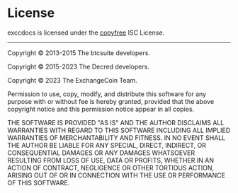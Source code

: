 # License

exccdocs is licensed under the [copyfree](http://copyfree.org) ISC License.

---

Copyright © 2013-2015 The btcsuite developers.  

Copyright © 2015-2023 The Decred developers. 

Copyright © 2023 The ExchangeCoin Team.

Permission to use, copy, modify, and distribute this software for any purpose with or without fee is hereby granted, provided that the above copyright notice and this permission notice appear in all copies.

THE SOFTWARE IS PROVIDED "AS IS" AND THE AUTHOR DISCLAIMS ALL WARRANTIES WITH REGARD TO THIS SOFTWARE INCLUDING ALL IMPLIED WARRANTIES OF MERCHANTABILITY AND FITNESS. IN NO EVENT SHALL THE AUTHOR BE LIABLE FOR ANY SPECIAL, DIRECT, INDIRECT, OR CONSEQUENTIAL DAMAGES OR ANY DAMAGES WHATSOEVER RESULTING FROM LOSS OF USE, DATA OR PROFITS, WHETHER IN AN ACTION OF CONTRACT, NEGLIGENCE OR OTHER TORTIOUS ACTION, ARISING OUT OF OR IN CONNECTION WITH THE USE OR PERFORMANCE OF THIS SOFTWARE.

